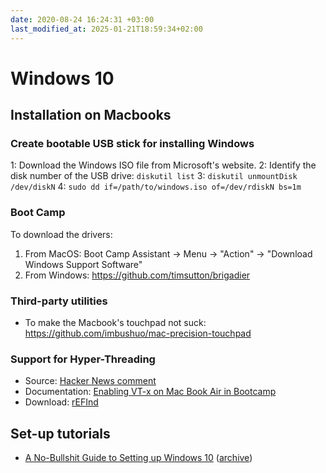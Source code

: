 ```yaml
---
date: 2020-08-24 16:24:31 +03:00
last_modified_at: 2025-01-21T18:59:34+02:00
---
```


# Windows 10

## Installation on Macbooks

### Create bootable USB stick for installing Windows

1: Download the Windows ISO file from Microsoft's website.
2: Identify the disk number of the USB drive: `diskutil list`
3: `diskutil unmountDisk /dev/diskN` 
4: `sudo dd if=/path/to/windows.iso of=/dev/rdiskN bs=1m` 

### Boot Camp

To download the drivers:

1. From MacOS: Boot Camp Assistant -> Menu -> "Action" -> "Download Windows Support Software"
2. From Windows: <https://github.com/timsutton/brigadier>

### Third-party utilities

- To make the Macbook's touchpad not suck: <https://github.com/imbushuo/mac-precision-touchpad>

### Support for Hyper-Threading

- Source: [Hacker News comment](https://news.ycombinator.com/item?id=22875681)
- Documentation: [Enabling VT-x on Mac Book Air in Bootcamp](https://dea.nbird.com.au/2017/02/24/enabling-vt-x-on-mac-book-air-in-bootcamp/)
- Download: [rEFInd](https://www.rodsbooks.com/refind/)

## Set-up tutorials

- [A No-Bullshit Guide to Setting up Windows 10](https://b.s5.pm/os/2021/08/28/windows-setup.html) ([archive](https://web.archive.org/web/20210809064346/https://b.s5.pm/os/2021/08/28/windows-setup.html))